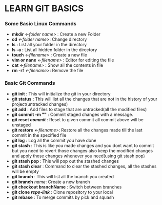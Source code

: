 # LEARN GIT BASICS

### Some Basic Linux Commands

- **mkdir** _<-folder name>_ : Create a new Folder
- **cd** _<-folder name>_: Change directory
- **ls** : List all your folder in the directory
- **ls -a** : List all hidden folder in the directory
- **touch** _<-filename>_ : Create a new file
- **vim or nano** _<-filename>_ : Editor for editing the file
- **cat** _<-filename>_ : Show all the contents in file
- **rm -rf** _<-filename>_: Remove the file

### Basic Git Commands

- **git init** : This will initialize the git in your directory
- **git status** : This will list all the changes that are not in the history of your project(untracked changes)
- **git add** : Add files to stage that are untracked(all the modified files)
- **git commit -m ""** : Commit staged changes with a message.
- **git reset _commit_** : Reset to given commit all commit above will be unstaged
- **git restore** _<-filename>_: Restore all the changes made till the last commit in the specified file
- **git log** : Log all the commit you have done
- **git stash** : This is like you made changes and you dont want to commit but you need to revert those changes also keep the modified changes and apply those changes whenever you need(using git stash pop)
- **git stash pop** : This will pop out the stashed changes
- **git stash clear** : Command to clear the stashed changes, all the stashes will be empty
- **git branch** : This will list all the branch you created
- **git branch** _name_: Create a new branch
- **git checkout branchName** : Switch between branches
- **git clone _repo-link_** : Clone repository to your local
- **git rebase** : To merge commits by pick and squash

